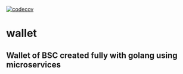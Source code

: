 [![codecov](https://codecov.io/gh/ezegrosfeld/wallet/branch/main/graph/badge.svg?token=yC3i89X1Tu)](https://codecov.io/gh/ezegrosfeld/wallet)

# wallet

## Wallet of BSC created fully with golang using microservices
